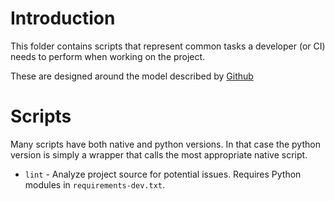 # Introduction

This folder contains scripts that represent common tasks a developer (or CI)
needs to perform when working on the project.

These are designed around the model described by
[Github](https://github.blog/2015-06-30-scripts-to-rule-them-all/)


# Scripts

Many scripts have both native and python versions. In that case the python
version is simply a wrapper that calls the most appropriate native script.

- `lint` - Analyze project source for potential issues. Requires Python modules
  in `requirements-dev.txt`.
